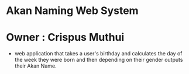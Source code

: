 # Akan Naming Web System
# Owner : Crispus Muthui
- web application that takes a user's birthday and calculates the day of the week they were born and then depending on their gender outputs their Akan Name.
